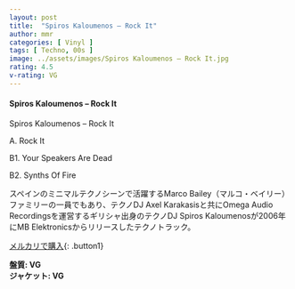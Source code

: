 ```yaml
---
layout: post
title:  "Spiros Kaloumenos – Rock It"
author: mmr
categories: [ Vinyl ]
tags: [ Techno, 00s ]
image: ../assets/images/Spiros Kaloumenos – Rock It.jpg
rating: 4.5
v-rating: VG
---
```


#### Spiros Kaloumenos – Rock It

Spiros Kaloumenos – Rock It

A. Rock It

B1. Your Speakers Are Dead

B2. Synths Of Fire

スペインのミニマルテクノシーンで活躍するMarco Bailey（マルコ・ベイリー）ファミリーの一員でもあり、テクノDJ Axel Karakasisと共にOmega Audio Recordingsを運営するギリシャ出身のテクノDJ Spiros Kaloumenosが2006年にMB Elektronicsからリリースしたテクノトラック。

[メルカリで購入](https://jp.mercari.com/item/m53116919196?afid=6142608987){: .button1}

<div class="mt-4 mb-4 d-flex align-items-center">
<strong class="mr-1">盤質: VG</strong>
</div>
<div class="mt-4 mb-4 d-flex align-items-center">
<strong class="mr-1">ジャケット: VG</strong>
</div>
